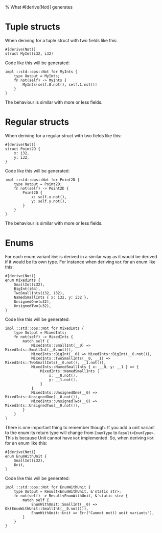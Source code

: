 % What #[derive(Not)] generates

# Tuple structs

When deriving for a tuple struct with two fields like this:

```
#[derive(Not)]
struct MyInt(i32, i32)
```

Code like this will be generated:

```
impl ::std::ops::Not for MyInts {
    type Output = MyInts;
    fn not(self) -> MyInts {
        MyInts(self.0.not(), self.1.not())
    }
}
```

The behaviour is similar with more or less fields.


# Regular structs

When deriving for a regular struct with two fields like this:

```
#[derive(Not)]
struct Point2D {
    x: i32,
    y: i32,
}
```

Code like this will be generated:

```
impl ::std::ops::Not for Point2D {
    type Output = Point2D;
    fn not(self) -> Point2D {
        Point2D {
            x: self.x.not(),
            y: self.y.not(),
        }
    }
}
```

The behaviour is similar with more or less fields.


# Enums

For each enum variant `Not` is derived in a similar way as it would be derived
if it would be its own type.
For instance when deriving `Not` for an enum like this:

```
#[derive(Not)]
enum MixedInts {
    SmallInt(i32),
    BigInt(i64),
    TwoSmallInts(i32, i32),
    NamedSmallInts { x: i32, y: i32 },
    UnsignedOne(u32),
    UnsignedTwo(u32),
}
```

Code like this will be generated:

```
impl ::std::ops::Not for MixedInts {
    type Output = MixedInts;
    fn not(self) -> MixedInts {
        match self {
            MixedInts::SmallInt(__0) => MixedInts::SmallInt(__0.not()),
            MixedInts::BigInt(__0) => MixedInts::BigInt(__0.not()),
            MixedInts::TwoSmallInts(__0, __1) => MixedInts::TwoSmallInts(__0.not(), __1.not()),
            MixedInts::NamedSmallInts { x: __0, y: __1 } => {
                MixedInts::NamedSmallInts {
                    x: __0.not(),
                    y: __1.not(),
                }
            }
            MixedInts::UnsignedOne(__0) => MixedInts::UnsignedOne(__0.not()),
            MixedInts::UnsignedTwo(__0) => MixedInts::UnsignedTwo(__0.not()),
        }
    }
}
```

There is one important thing to remember though.
If you add a unit variant to the enum its return type will change from
`EnumType` to `Result<EnumType>`.
This is because Unit cannot have `Not` implemented.
So, when deriving `Not` for an enum like this:

```
#[derive(Not)]
enum EnumWithUnit {
    SmallInt(i32),
    Unit,
}
```

Code like this will be generated:

```
impl ::std::ops::Not for EnumWithUnit {
    type Output = Result<EnumWithUnit, &'static str>;
    fn not(self) -> Result<EnumWithUnit, &'static str> {
        match self {
            EnumWithUnit::SmallInt(__0) => Ok(EnumWithUnit::SmallInt(__0.not())),
            EnumWithUnit::Unit => Err("Cannot not() unit variants"),
        }
    }
}
```
